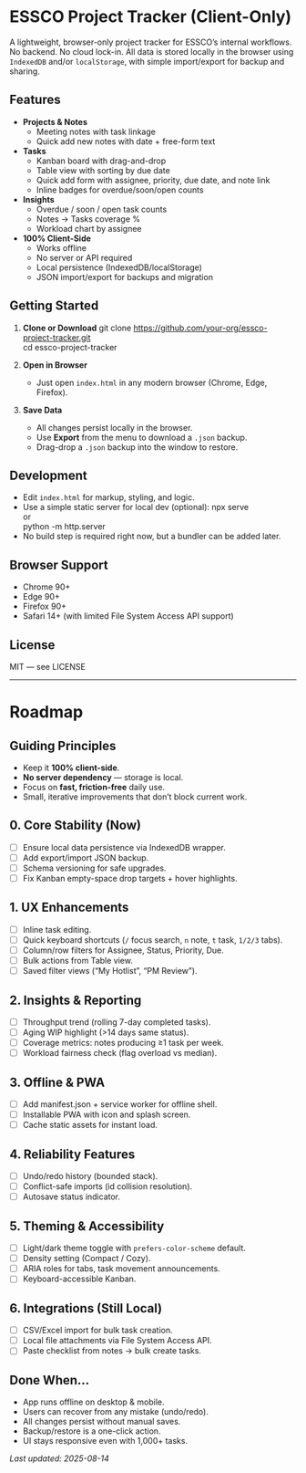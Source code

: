# ESSCO Project Tracker (Client-Only)

A lightweight, browser-only project tracker for ESSCO’s internal workflows.  
No backend. No cloud lock-in. All data is stored locally in the browser using `IndexedDB` and/or `localStorage`, with simple import/export for backup and sharing.

## Features

- **Projects & Notes**
  - Meeting notes with task linkage
  - Quick add new notes with date + free-form text
- **Tasks**
  - Kanban board with drag-and-drop
  - Table view with sorting by due date
  - Quick add form with assignee, priority, due date, and note link
  - Inline badges for overdue/soon/open counts
- **Insights**
  - Overdue / soon / open task counts
  - Notes → Tasks coverage %
  - Workload chart by assignee
- **100% Client-Side**
  - Works offline
  - No server or API required
  - Local persistence (IndexedDB/localStorage)
  - JSON import/export for backups and migration

## Getting Started

1. **Clone or Download**
   git clone https://github.com/your-org/essco-project-tracker.git  
   cd essco-project-tracker

2. **Open in Browser**
   - Just open `index.html` in any modern browser (Chrome, Edge, Firefox).

3. **Save Data**
   - All changes persist locally in the browser.
   - Use **Export** from the menu to download a `.json` backup.
   - Drag-drop a `.json` backup into the window to restore.

## Development

- Edit `index.html` for markup, styling, and logic.
- Use a simple static server for local dev (optional):
  npx serve  
  or  
  python -m http.server
- No build step is required right now, but a bundler can be added later.

## Browser Support

- Chrome 90+
- Edge 90+
- Firefox 90+
- Safari 14+ (with limited File System Access API support)

## License

MIT — see LICENSE

---

# Roadmap

## Guiding Principles
- Keep it **100% client-side**.
- **No server dependency** — storage is local.
- Focus on **fast, friction-free** daily use.
- Small, iterative improvements that don’t block current work.

## 0. Core Stability (Now)
- [ ] Ensure local data persistence via IndexedDB wrapper.
- [ ] Add export/import JSON backup.
- [ ] Schema versioning for safe upgrades.
- [ ] Fix Kanban empty-space drop targets + hover highlights.

## 1. UX Enhancements
- [ ] Inline task editing.
- [ ] Quick keyboard shortcuts (`/` focus search, `n` note, `t` task, `1/2/3` tabs).
- [ ] Column/row filters for Assignee, Status, Priority, Due.
- [ ] Bulk actions from Table view.
- [ ] Saved filter views (“My Hotlist”, “PM Review”).

## 2. Insights & Reporting
- [ ] Throughput trend (rolling 7-day completed tasks).
- [ ] Aging WIP highlight (>14 days same status).
- [ ] Coverage metrics: notes producing ≥1 task per week.
- [ ] Workload fairness check (flag overload vs median).

## 3. Offline & PWA
- [ ] Add manifest.json + service worker for offline shell.
- [ ] Installable PWA with icon and splash screen.
- [ ] Cache static assets for instant load.

## 4. Reliability Features
- [ ] Undo/redo history (bounded stack).
- [ ] Conflict-safe imports (id collision resolution).
- [ ] Autosave status indicator.

## 5. Theming & Accessibility
- [ ] Light/dark theme toggle with `prefers-color-scheme` default.
- [ ] Density setting (Compact / Cozy).
- [ ] ARIA roles for tabs, task movement announcements.
- [ ] Keyboard-accessible Kanban.

## 6. Integrations (Still Local)
- [ ] CSV/Excel import for bulk task creation.
- [ ] Local file attachments via File System Access API.
- [ ] Paste checklist from notes → bulk create tasks.

## Done When…
- App runs offline on desktop & mobile.
- Users can recover from any mistake (undo/redo).
- All changes persist without manual saves.
- Backup/restore is a one-click action.
- UI stays responsive even with 1,000+ tasks.

_Last updated: 2025-08-14_
